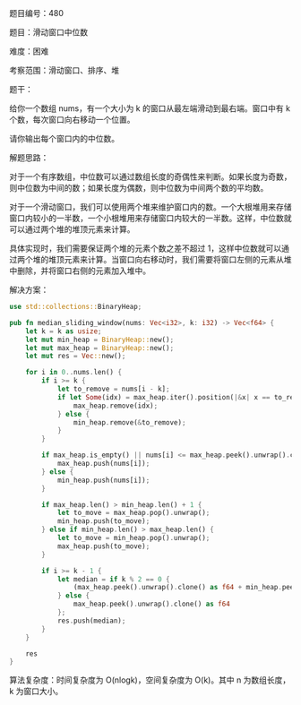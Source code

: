 题目编号：480

题目：滑动窗口中位数

难度：困难

考察范围：滑动窗口、排序、堆

题干：

给你一个数组 nums，有一个大小为 k 的窗口从最左端滑动到最右端。窗口中有 k 个数，每次窗口向右移动一个位置。

请你输出每个窗口内的中位数。

解题思路：

对于一个有序数组，中位数可以通过数组长度的奇偶性来判断。如果长度为奇数，则中位数为中间的数；如果长度为偶数，则中位数为中间两个数的平均数。

对于一个滑动窗口，我们可以使用两个堆来维护窗口内的数。一个大根堆用来存储窗口内较小的一半数，一个小根堆用来存储窗口内较大的一半数。这样，中位数就可以通过两个堆的堆顶元素来计算。

具体实现时，我们需要保证两个堆的元素个数之差不超过 1，这样中位数就可以通过两个堆的堆顶元素来计算。当窗口向右移动时，我们需要将窗口左侧的元素从堆中删除，并将窗口右侧的元素加入堆中。

解决方案：

```rust
use std::collections::BinaryHeap;

pub fn median_sliding_window(nums: Vec<i32>, k: i32) -> Vec<f64> {
    let k = k as usize;
    let mut min_heap = BinaryHeap::new();
    let mut max_heap = BinaryHeap::new();
    let mut res = Vec::new();

    for i in 0..nums.len() {
        if i >= k {
            let to_remove = nums[i - k];
            if let Some(idx) = max_heap.iter().position(|&x| x == to_remove) {
                max_heap.remove(idx);
            } else {
                min_heap.remove(&to_remove);
            }
        }

        if max_heap.is_empty() || nums[i] <= max_heap.peek().unwrap().clone() {
            max_heap.push(nums[i]);
        } else {
            min_heap.push(nums[i]);
        }

        if max_heap.len() > min_heap.len() + 1 {
            let to_move = max_heap.pop().unwrap();
            min_heap.push(to_move);
        } else if min_heap.len() > max_heap.len() {
            let to_move = min_heap.pop().unwrap();
            max_heap.push(to_move);
        }

        if i >= k - 1 {
            let median = if k % 2 == 0 {
                (max_heap.peek().unwrap().clone() as f64 + min_heap.peek().unwrap().clone() as f64) / 2.0
            } else {
                max_heap.peek().unwrap().clone() as f64
            };
            res.push(median);
        }
    }

    res
}
```

算法复杂度：时间复杂度为 O(nlogk)，空间复杂度为 O(k)。其中 n 为数组长度，k 为窗口大小。
